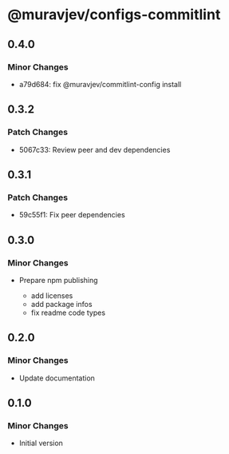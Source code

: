 # @muravjev/configs-commitlint

## 0.4.0

### Minor Changes

- a79d684: fix @muravjev/commitlint-config install

## 0.3.2

### Patch Changes

- 5067c33: Review peer and dev dependencies

## 0.3.1

### Patch Changes

- 59c55f1: Fix peer dependencies

## 0.3.0

### Minor Changes

- Prepare npm publishing

  - add licenses
  - add package infos
  - fix readme code types

## 0.2.0

### Minor Changes

- Update documentation

## 0.1.0

### Minor Changes

- Initial version
